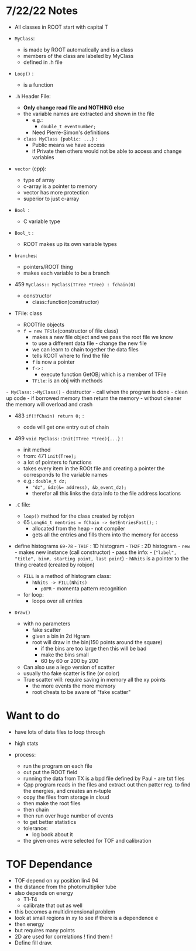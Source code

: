 # 7/22/22 Notes

- All classes in ROOT start with capital T

- `MyClass`:

  - is made by ROOT automatically and is a class
  - members of the class are labeled by MyClass
  - defined in .h file

- `Loop()` :

  - is a function

- `.h` Header File:

  - <b>Only change read file and NOTHING else </b>
  - the variable names are extracted and shown in the file
    - e.g.:
      - `double_t eventnumber;`
    - Need Pierre-Simon's definitions
  - `class MyClass {public: ...}` :
    - Public means we have access
    - if Private then others would not be able to access and change variables

- `vector` (cpp):

  - type of array
  - c-array is a pointer to memory
  - vector has more protection
  - superior to just c-array

- `Bool `:
  - C variable type
- `Bool_t` :
  - ROOT makes up its own variable types
- `branches`:

  - pointers/ROOT thing
  - makes each variable to be a branch

- 459 `MyClass:: MyClass(TTree *tree) : fchain(0)`
  - constructor
    - class::function(constructor)
- TFile: class
  - ROOTfile objects
  - `f = new TFile`(constructor of file class)
    - makes a new file object and we pass the root file we know
    - to use a different data file - change the new file
    - we can learn to chain together the data files
    - tells ROOT where to find the file
    - `f` is now a pointer
    - `f->` :
      - execute function GetOBj which is a member of TFile
    - `TFile`: is an obj with methods

-` MyClass::~MyClass()` - destructor - call when the program is done - clean up code - if borrowed memory then return the memory - without cleaner the memory will overload and crash

- 483 `if(!fChain) return 0;` :

  - code will get one entry out of chain

- 499 `void MyClass::Init(TTree *tree){...}` :

  - init method
  - from: 471 `init(Tree);`
  - a lot of pointers to functions
  - takes every item in the ROOt file and creating a pointer the corresponds to the variable names
  - e.g.: `double_t dz;`
    - `"dz", &dz(&= address), &b_event_dz);`
    - therefor all this links the data info to the file address locations

- `.C` file:
  - `loop()` method for the class created by robjon
  - 65 `Long64_t nentries = fChain -> GetEntriesFast();` :
    - allocated from the heap - not compiler
    - gets all the entries and fills them into the memory for access
- define histograms `69-78` - `TH1F` : 1D histogram - `TH2F` : 2D histogram - `new` - makes new instance (call constructor) - pass the info: - (`"label", "title", bin#, starting point, last point`) - `hNhits` is a pointer to the thing created (created by robjon)
  - `FILL` is a method of histogram class:
    - `hNhits -> FILL(Nhits)`
      - `p0PR` - momenta pattern recognition
  - for loop:
    - loops over all entries
- `Draw()`
  - with no parameters
    - fake scatter
    - given a bin in 2d Hgram
    - root will draw in the bin(150 points around the square)
      - if the bins are too large then this will be bad
      - make the bins small
      - 60 by 60 or 200 by 200
  - Can also use a lego version of scatter
  - usually tho fake scatter is fine (or color)
  - True scatter will: require saving in memory all the xy points
    - the more events the more memory
    - root cheats to be aware of "fake scatter"

# Want to do

- have lots of data files to loop through
- high stats

- process:
  - run the program on each file
  - out put the ROOT field
  - running the data from TX is a bpd file defined by Paul - are txt files
  - Cpp program reads in the files and extract out then patter reg. to find the energies, and creates an n-tuple
  - copy the files from storage in cloud
  - then make the root files
  - then chain
  - then run over huge number of events
  - to get better statistics
  - tolerance:
    - log book about it
  - the given ones were selected for TOF and calibration

# TOF Dependance

- TOF depend on xy position lin4 94
- the distance from the photomultiplier tube
- also depends on energy
  - T1-T4
  - calibrate that out as well
- this becomes a multidimensional problem
- look at small regions in xy to see if there is a dependence e
- then energy
- but requires many points
- 2D are used for correlations ! find them !
- Define fill draw.
